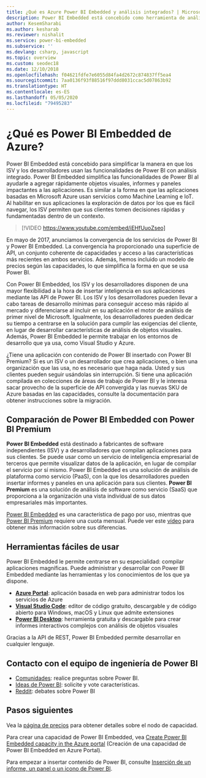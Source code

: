 ```yaml
---
title: ¿Qué es Azure Power BI Embedded y análisis integrados? | Microsoft Docs
description: Power BI Embedded está concebido como herramienta de análisis integrado para simplificar la manera en que los fabricantes de software independientes (ISV) usan funcionalidades de Power BI, de forma que les ayudan a agregar rápidamente objetos visuales, informes y paneles impactantes en sus aplicaciones. Aprenda sobre el uso de software de análisis integrado, herramientas de análisis integrado o herramientas de inteligencia empresarial integrada con Power BI Embedded.
author: KesemSharabi
ms.author: kesharab
ms.reviewer: nishalit
ms.service: power-bi-embedded
ms.subservice: ''
ms.devlang: csharp, javascript
ms.topic: overview
ms.custom: seodec18
ms.date: 12/10/2018
ms.openlocfilehash: f04621fdfe7e6055d84fa4d2672c874837ff5ea4
ms.sourcegitcommit: 7aa0136f93f88516f97ddd8031ccac5d07863b92
ms.translationtype: HT
ms.contentlocale: es-ES
ms.lasthandoff: 05/05/2020
ms.locfileid: "79495283"
---
```

# <a name="what-is-power-bi-embedded-in-azure"></a>¿Qué es Power BI Embedded de Azure?

Power BI Embedded está concebido para simplificar la manera en que los ISV y los desarrolladores usan las funcionalidades de Power BI con análisis integrado. Power BI Embedded simplifica las funcionalidades de Power BI al ayudarle a agregar rápidamente objetos visuales, informes y paneles impactantes a las aplicaciones. Es similar a la forma en que las aplicaciones basadas en Microsoft Azure usan servicios como Machine Learning e IoT. Al habilitar en sus aplicaciones la exploración de datos por los que es fácil navegar, los ISV permiten que sus clientes tomen decisiones rápidas y fundamentadas dentro de un contexto.

> [!VIDEO https://www.youtube.com/embed/iEHfUuoZseo]

En mayo de 2017, anunciamos la convergencia de los servicios de Power BI y Power BI Embedded. La convergencia ha proporcionado una superficie de API, un conjunto coherente de capacidades y acceso a las características más recientes en ambos servicios. Además, hemos incluido un modelo de precios según las capacidades, lo que simplifica la forma en que se usa Power BI.

Con Power BI Embedded, los ISV y los desarrolladores disponen de una mayor flexibilidad a la hora de insertar inteligencia en sus aplicaciones mediante las API de Power BI. Los ISV y los desarrolladores pueden llevar a cabo tareas de desarrollo mínimas para conseguir acceso más rápido al mercado y diferenciarse al incluir en su aplicación el motor de análisis de primer nivel de Microsoft. Igualmente, los desarrolladores pueden dedicar su tiempo a centrarse en la solución para cumplir las exigencias del cliente, en lugar de desarrollar características de análisis de objetos visuales. Además, Power BI Embedded le permite trabajar en los entornos de desarrollo que ya usa, como Visual Studio y Azure.

¿Tiene una aplicación con contenido de Power BI insertado con Power BI Premium? Si es un ISV o un desarrollador que crea aplicaciones, o bien una organización que las usa, no es necesario que haga nada. Usted y sus clientes pueden seguir usándolas sin interrupción. Si tiene una aplicación compilada en colecciones de áreas de trabajo de Power BI y le interesa sacar provecho de la superficie de API convergida y las nuevas SKU de Azure basadas en las capacidades, consulte la documentación para obtener instrucciones sobre la migración.

## <a name="comparing-power-bi-embedded-with-power-bi-premium"></a>Comparación de Power BI Embedded con Power BI Premium

**Power BI Embedded** está destinado a fabricantes de software independientes (ISV) y a desarrolladores que compilan aplicaciones para sus clientes. Se puede usar como un servicio de inteligencia empresarial de terceros que permite visualizar datos de la aplicación, en lugar de compilar el servicio por sí mismo. Power BI Embedded es una solución de análisis de plataforma como servicio (PaaS), con la que los desarrolladores pueden insertar informes y paneles en una aplicación para sus clientes. **Power BI Premium** es una solución de análisis de software como servicio (SaaS) que proporciona a la organización una vista individual de sus datos empresariales más importantes. 

[Power BI Embedded](https://azure.microsoft.com/pricing/details/power-bi-embedded/) es una característica de pago por uso, mientras que [Power BI Premium](https://powerbi.microsoft.com/calculator/) requiere una cuota mensual. Puede ver este [vídeo](https://www.youtube.com/watch?v=0y2oJikC6Xc&t=0s&list=PLv2BtOtLblH1dQPV49Ni12olDcUoW-GEl&index=3) para obtener más información sobre sus diferencias.

## <a name="easy-to-use-tools"></a>Herramientas fáciles de usar

Power BI Embedded le permite centrarse en su especialidad: compilar aplicaciones magníficas. Puede administrar y desarrollar con Power BI Embedded mediante las herramientas y los conocimientos de los que ya dispone.

* [**Azure Portal**](https://portal.azure.com/): aplicación basada en web para administrar todos los servicios de Azure
* [**Visual Studio Code**](https://code.visualstudio.com/docs): editor de código gratuito, descargable y de código abierto para Windows, macOS y Linux que admite extensiones
* [**Power BI Desktop**](https://powerbi.microsoft.com/desktop/): herramienta gratuita y descargable para crear informes interactivos complejos con análisis de objetos visuales

Gracias a la API de REST, Power BI Embedded permite desarrollar en cualquier lenguaje.

## <a name="engage-with-the-power-bi-engineering-team"></a>Contacto con el equipo de ingeniería de Power BI

* [Comunidades](https://community.powerbi.com/): realice preguntas sobre Power BI.
* [Ideas de Power BI](https://ideas.powerbi.com): solicite y vote características.
* [Reddit](https://www.reddit.com/r/PowerBI/): debates sobre Power BI

## <a name="next-steps"></a>Pasos siguientes

Vea la [página de precios](https://azure.microsoft.com/pricing/details/power-bi-embedded/) para obtener detalles sobre el nodo de capacidad.

Para crear una capacidad de Power BI Embedded, vea [Create Power BI Embedded capacity in the Azure portal](azure-pbie-create-capacity.md) (Creación de una capacidad de Power BI Embedded en Azure Portal).

Para empezar a insertar contenido de Power BI, consulte [Inserción de un informe, un panel o un icono de Power BI](https://powerbi.microsoft.com/documentation/powerbi-developer-embedding-content/).
